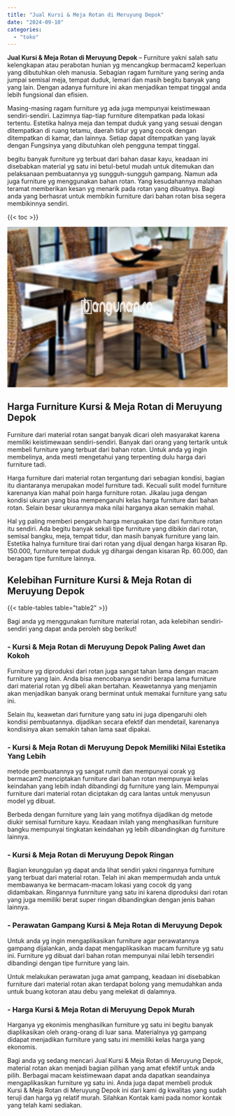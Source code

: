 ```yaml
---
title: "Jual Kursi & Meja Rotan di Meruyung Depok"
date: "2024-09-10"
categories: 
  - "toko"
---
```


**Jual Kursi & Meja Rotan di Meruyung Depok** – Furniture yakni salah satu kelengkapan atau perabotan hunian yg mencangkup bermacam2 keperluan yang dibutuhkan oleh manusia. Sebagian ragam furniture yang sering anda jumpai semisal meja, tempat duduk, lemari dan masih begitu banyak yang yang lain. Dengan adanya furniture ini akan menjadikan tempat tinggal anda lebih fungsional dan efisien.

Masing-masing ragam furniture yg ada juga mempunyai keistimewaan sendiri-sendiri. Lazimnya tiap-tiap furniture ditempatkan pada lokasi tertentu. Estetika halnya meja dan tempat duduk yang yang sesuai dengan ditempatkan di ruang tetamu, daerah tidur yg yang cocok dengan ditempatkan di kamar, dan lainnya. Setiap dapat ditempatkan yang layak dengan Fungsinya yang dibutuhkan oleh pengguna tempat tinggal.

begitu banyak furniture yg terbuat dari bahan dasar kayu, keadaan ini disebabkan material yg satu ini betul-betul mudah untuk ditemukan dan pelaksanaan pembuatannya yg sungguh-sungguh gampang. Namun ada juga furniture yg menggunakan bahan rotan. Yang kesudahannya malahan teramat memberikan kesan yg menarik pada rotan yang dibuatnya. Bagi anda yang berhasrat untuk membikin furniture dari bahan rotan bisa segera membikinnya sendiri.

{{< toc >}}

![Jual Kursi & Meja Rotan di Meruyung Depok](/images/kursi-meja-rotan-murah08.png)

## Harga Furniture Kursi & Meja Rotan di Meruyung Depok

Furniture dari material rotan sangat banyak dicari oleh masyarakat karena memiliki keistimewaan sendiri-sendiri. Banyak dari orang yang tertarik untuk membeli furniture yang terbuat dari bahan rotan. Untuk anda yg ingin membelinya, anda mesti mengetahui yang terpenting dulu harga dari furniture tadi.

Harga furniture dari material rotan tergantung dari sebagian kondisi, bagian itu diantaranya merupakan model furniture tadi. Kecuali sulit model furniture karenanya kian mahal poin harga furniture rotan. Jikalau juga dengan kondisi ukuran yang bisa mempengaruhi kelas harga furniture dari bahan rotan. Selain besar ukurannya maka nilai harganya akan semakin mahal.

Hal yg paling memberi pengaruh harga merupakan tipe dari furniture rotan itu sendiri. Ada begitu banyak sekali tipe furniture yang dibikin dari rotan, semisal bangku, meja, tempat tidur, dan masih banyak furniture yang lain. Estetika halnya furniture tirai dari rotan yang dijual dengan harga kisaran Rp. 150.000, furniture tempat duduk yg dihargai dengan kisaran Rp. 60.000, dan beragam tipe furniture lainnya.

## Kelebihan Furniture Kursi & Meja Rotan di Meruyung Depok

{{< table-tables table="table2" >}}

Bagi anda yg menggunakan furniture material rotan, ada kelebihan sendiri-sendiri yang dapat anda peroleh sbg berikut!

### \- Kursi & Meja Rotan di Meruyung Depok Paling Awet dan Kokoh

Furniture yg diproduksi dari rotan juga sangat tahan lama dengan macam furniture yang lain. Anda bisa mencobanya sendiri berapa lama furniture dari material rotan yg dibeli akan bertahan. Keawetannya yang menjamin akan menjadikan banyak orang berminat untuk memakai furniture yang satu ini.

Selain itu, keawetan dari furniture yang satu ini juga dipengaruhi oleh kondisi pembuatannya. dijadikan secara efektif dan mendetail, karenanya kondisinya akan semakin tahan lama saat dipakai.

### \- Kursi & Meja Rotan di Meruyung Depok Memiliki Nilai Estetika Yang Lebih

metode pembuatannya yg sangat rumit dan mempunyai corak yg bermacam2 menciptakan furniture dari bahan rotan mempunyai kelas keindahan yang lebih indah dibandingi dg furniture yang lain. Mempunyai furniture dari material rotan diciptakan dg cara lantas untuk menyusun model yg dibuat.

Berbeda dengan furniture yang lain yang motifnya dijadikan dg metode diukir semisal furniture kayu. Keadaan inilah yang menghasilkan furniture bangku mempunyai tingkatan keindahan yg lebih dibandingkan dg furniture lainnya.

### \- Kursi & Meja Rotan di Meruyung Depok Ringan

Bagian keunggulan yg dapat anda lihat sendiri yakni ringannya furniture yang terbuat dari material rotan. Telah ini akan mempermudah anda untuk membawanya ke bermacam-macam lokasi yang cocok dg yang didambakan. Ringannya funrniture yang satu ini karena diproduksi dari rotan yang juga memiliki berat super ringan dibandingkan dengan jenis bahan lainnya.

### \- Perawatan Gampang Kursi & Meja Rotan di Meruyung Depok

Untuk anda yg ingin mengaplikasikan furniture agar perawatannya gampang dijalankan, anda dapat mengaplikasikan macam furniture yg satu ini. Furniture yg dibuat dari bahan rotan mempunyai nilai lebih tersendiri dibandingi dengan tipe furniture yang lain.

Untuk melakukan perawatan juga amat gampang, keadaan ini disebabkan furniture dari material rotan akan terdapat bolong yang memudahkan anda untuk buang kotoran atau debu yang melekat di dalamnya.

### \- Harga Kursi & Meja Rotan di Meruyung Depok Murah

Harganya yg ekonimis menghasilkan furniture yg satu ini begitu banyak diaplikasikan oleh orang-orang di luar sana. Materialnya yg gampang didapat menjadikan furniture yang satu ini memiliki kelas harga yang ekonomis.

Bagi anda yg sedang mencari Jual Kursi & Meja Rotan di Meruyung Depok, material rotan akan menjadi bagian pilihan yang amat efektif untuk anda pilih. Berbagai macam keistimewaan dapat anda dapatkan seandainya mengaplikasikan furniture yg satu ini. Anda juga dapat membeli produk Kursi & Meja Rotan di Meruyung Depok ini dari kami dg kwalitas yang sudah teruji dan harga yg relatif murah. Silahkan Kontak kami pada nomor kontak yang telah kami sediakan.
